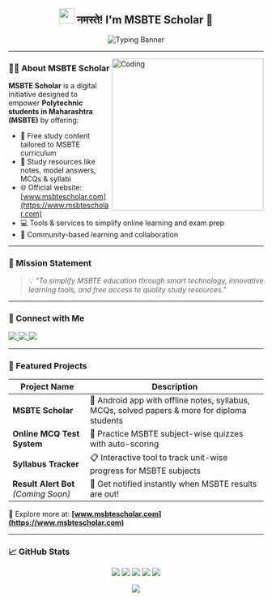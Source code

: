 <h2 align="center">
  <img src="https://emojis.slackmojis.com/emojis/images/1531849430/4246/blob-sunglasses.gif?1531849430" width="30"/>
  नमस्ते! I'm MSBTE Scholar 🚀
</h2>

<p align="center">
  <img src="https://readme-typing-svg.herokuapp.com?font=Fira+Code&weight=500&size=25&pause=1000&color=40c463&center=true&vCenter=true&width=800&lines=📱+Empowering+MSBTE+Students;💡+Smart+Android+Apps+for+Polytechnic;🌐+www.msbtescholar.com" alt="Typing Banner"/>
</p>

---

<img align="right" alt="Coding" width="300" src="https://github.com/AndroidWithRossyn/AndroidWithRossyn/assets/118904953/f01daec3-1d1c-4f83-89e5-7454d9a573ad">

### 🧑‍🎓 About MSBTE Scholar

**MSBTE Scholar** is a digital initiative designed to empower **Polytechnic students in Maharashtra (MSBTE)** by offering:

- 📱 Free study content tailored to MSBTE curriculum  
- 📘 Study resources like notes, model answers, MCQs & syllabi  
- 🌐 Official website: [www.msbtescholar.com](https://www.msbtescholar.com)  
- 💻 Tools & services to simplify online learning and exam prep  
- 🤝 Community-based learning and collaboration

---

### 🎯 Mission Statement

> 💡 *"To simplify MSBTE education through smart technology, innovative learning tools, and free access to quality study resources."*

---

### 🔗 Connect with Me

<div align="start">

<a href="mailto:msbtescholar.official@gmail.com">
  <img src="https://img.shields.io/badge/Gmail-EA4335.svg?logo=Gmail&logoColor=white">
</a>

<a href="https://www.instagram.com/msbtescholar/" target="_blank">
  <img src="https://img.shields.io/badge/Instagram-E4405F.svg?logo=instagram&logoColor=white">
</a>

<a href="https://www.msbtescholar.com" target="_blank">
  <img src="https://img.shields.io/badge/Visit%20Website-www.msbtescholar.com-1A1A1A.svg?logo=Google-Chrome&logoColor=white">
</a>

</div>

---

### 📱 Featured Projects

| Project Name | Description |
|--------------|-------------|
| **MSBTE Scholar**  | 📲 Android app with offline notes, syllabus, MCQs, solved papers & more for diploma students |
| **Online MCQ Test System** | 🧠 Practice MSBTE subject-wise quizzes with auto-scoring |
| **Syllabus Tracker** | 📋 Interactive tool to track unit-wise progress for MSBTE subjects |
| **Result Alert Bot** *(Coming Soon)* | 📢 Get notified instantly when MSBTE results are out! |

📍 Explore more at: **[www.msbtescholar.com](https://www.msbtescholar.com)**

---

### 📈 GitHub Stats

<div align="center">

<img src="http://github-profile-summary-cards.vercel.app/api/cards/profile-details?username=msbtescholar&theme=github_dark"/>
<img src="http://github-profile-summary-cards.vercel.app/api/cards/stats?username=msbtescholar&theme=github_dark"/>
<img src="http://github-profile-summary-cards.vercel.app/api/cards/productive-time?username=msbtescholar&theme=github_dark&utcOffset=8"/>
<img src="http://github-profile-summary-cards.vercel.app/api/cards/repos-per-language?username=msbtescholar&theme=github_dark"/>
<img src="http://github-profile-summary-cards.vercel.app/api/cards/most-commit-language?username=msbtescholar&theme=github_dark"/>

<p align="center">
  <img src="https://github-profile-trophy.vercel.app/?username=AndroidWithRossyn&theme=onedark&column=-1&title=Repositories,Stars,Commits,Followers,PullRequest,MultipleLang&margin-w=10" />
</p>

</div>

